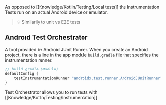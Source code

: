 As opposed to [[Knowledge/Kotlin/Testing/Local tests]] the Instrumentation Tests run on an actual Android device or emulator.

> 💡 Similarily to unit vs E2E tests

## Android Test Orchestrator

A tool provided by Android JUnit Runner. When you create an Android project, there is a line in the app module `build.gradle` file that specifies the instrumentation runner.

```kotlin
// build.gradle (Module)
defaultConfig {
	testInstrumentationRunner "androidx.test.runner.AndroidJUnitRunner"
}
```

Test Orchestrator allows you to run tests with [[Knowledge/Kotlin/Testing/Instrumentation]]
